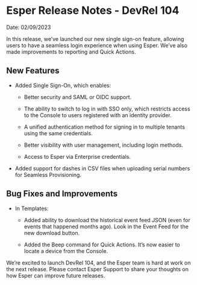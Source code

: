 # Esper Release Notes - DevRel 104

Date: 02/09/2023

In this release, we’ve launched our new single sign-on feature, allowing users to have a seamless login experience when using Esper. We’ve also made improvements to reporting and Quick Actions.

## New Features

* Added Single Sign-On, which enables:

    * Better security and SAML or OIDC support.

    * The ability to switch to log in with SSO only, which restricts access to the Console to users registered with an identity provider.

    * A unified authentication method for signing in to multiple tenants using the same credentials. 

    * Better visibility with user management, including login methods. 

    * Access to Esper via Enterprise credentials.

* Added support for dashes in CSV files when uploading serial numbers for Seamless Provisioning. 

## Bug Fixes and Improvements

* In Templates:

    * Added ability to download the historical event feed JSON (even for events that happened months ago). Look in the Event Feed for the new download button. 

    * Added the Beep command for Quick Actions. It’s now easier to locate a device from the Console.

We’re excited to launch DevRel 104, and the Esper team is hard at work on the next release. Please contact Esper Support to share your thoughts on how Esper can improve future releases.